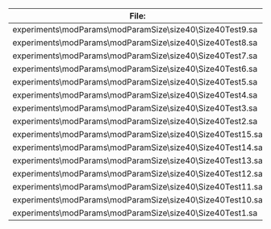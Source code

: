 File:|Version0|Version1|Version2
---|---|---|---
experiments\modParams\modParamSize\size40\Size40Test9.sa|36 KB|23 KB|23 KB
experiments\modParams\modParamSize\size40\Size40Test8.sa|36 KB|24 KB|24 KB
experiments\modParams\modParamSize\size40\Size40Test7.sa|35 KB|23 KB|23 KB
experiments\modParams\modParamSize\size40\Size40Test6.sa|36 KB|23 KB|23 KB
experiments\modParams\modParamSize\size40\Size40Test5.sa|37 KB|23 KB|23 KB
experiments\modParams\modParamSize\size40\Size40Test4.sa|37 KB|24 KB|24 KB
experiments\modParams\modParamSize\size40\Size40Test3.sa|37 KB|23 KB|23 KB
experiments\modParams\modParamSize\size40\Size40Test2.sa|37 KB|23 KB|23 KB
experiments\modParams\modParamSize\size40\Size40Test15.sa|37 KB|23 KB|23 KB
experiments\modParams\modParamSize\size40\Size40Test14.sa|37 KB|23 KB|23 KB
experiments\modParams\modParamSize\size40\Size40Test13.sa|36 KB|24 KB|24 KB
experiments\modParams\modParamSize\size40\Size40Test12.sa|37 KB|23 KB|23 KB
experiments\modParams\modParamSize\size40\Size40Test11.sa|36 KB|23 KB|23 KB
experiments\modParams\modParamSize\size40\Size40Test10.sa|36 KB|23 KB|23 KB
experiments\modParams\modParamSize\size40\Size40Test1.sa|38 KB|23 KB|23 KB
